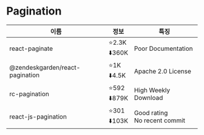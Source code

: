 # Pagination

| 이름                            | 정보                            | 특징                             |
| ------------------------------- | ------------------------------- | -------------------------------- |
| react-paginate                  | :star:2.3K<br/>:arrow_down:360K | Poor Documentation               |
| @zendeskgarden/react-pagination | :star:1K<br/>:arrow_down:4.5K   | Apache 2.0 License               |
| rc-pagination                   | :star:592<br/>:arrow_down:879K  | High Weekly Download             |
| react-js-pagination             | :star:301<br/>:arrow_down:103K  | Good rating<br/>No recent commit |
